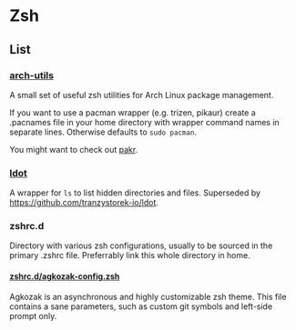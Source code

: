 # Zsh

## List

### [arch-utils](arch-utils)

A small set of useful zsh utilities for Arch Linux package management.

If you want to use a pacman wrapper (e.g. trizen, pikaur)
create a .pacnames file in your home directory with
wrapper command names in separate lines.
Otherwise defaults to `sudo pacman`.

You might want to check out [pakr](https://github.com/tranzystorek-io/pakr).

### [ldot](ldot)

A wrapper for `ls` to list hidden directories and files.
Superseded by <https://github.com/tranzystorek-io/ldot>.

### zshrc.d

Directory with various zsh configurations, usually to be sourced in the primary .zshrc file.
Preferrably link this whole directory in home.

#### [zshrc.d/agkozak-config.zsh](zshrc.d/agkozak-config.zsh)

Agkozak is an asynchronous and highly customizable zsh theme.
This file contains a sane parameters, such as custom git symbols and left-side prompt only.

